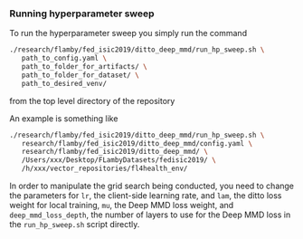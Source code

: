 ### Running hyperparameter sweep

To run the hyperparameter sweep you simply run the command

```bash
./research/flamby/fed_isic2019/ditto_deep_mmd/run_hp_sweep.sh \
   path_to_config.yaml \
   path_to_folder_for_artifacts/ \
   path_to_folder_for_dataset/ \
   path_to_desired_venv/
```

from the top level directory of the repository

An example is something like
``` bash
./research/flamby/fed_isic2019/ditto_deep_mmd/run_hp_sweep.sh \
   research/flamby/fed_isic2019/ditto_deep_mmd/config.yaml \
   research/flamby/fed_isic2019/ditto_deep_mmd/ \
   /Users/xxx/Desktop/FLambyDatasets/fedisic2019/ \
   /h/xxx/vector_repositories/fl4health_env/
```

In order to manipulate the grid search being conducted, you need to change the parameters for `lr`, the client-side learning rate, and  `lam`, the ditto loss weight for local training, `mu`, the Deep MMD loss weight, and `deep_mmd_loss_depth`, the number of layers to use for the Deep MMD loss in the `run_hp_sweep.sh` script directly.
